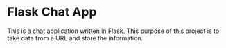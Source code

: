 # Flask Chat App

This is a chat application written in Flask. This purpose of this project is to
take data from a URL and store the information.